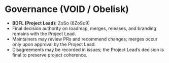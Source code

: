 # Governance (VOID / Obelisk)

- **BDFL (Project Lead):** ZoSo (6ZoSo9)
- Final decision authority on roadmap, merges, releases, and branding remains with the Project Lead.
- Maintainers may review PRs and recommend changes; merges occur only upon approval by the Project Lead.
- Disagreements may be recorded in issues; the Project Lead’s decision is final to preserve project coherence.
